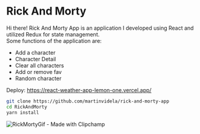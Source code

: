 # Rick And Morty

Hi there! Rick And Morty App is an application I developed using React and utilized Redux for state management. 
<br />
Some functions of the application are:
* Add a character
* Character Detail
* Clear all characters
* Add or remove fav
* Random character


Deploy: https://react-weather-app-lemon-one.vercel.app/

```bash
git clone https://github.com/martinvidela/rick-and-morty-app
cd RickAndMorty
yarn install
```

![RickMortyGif - Made with Clipchamp](https://github.com/martinvidela/rick-and-morty-app/assets/120694169/b740136a-4378-4e62-9db7-51df0df1d896)


